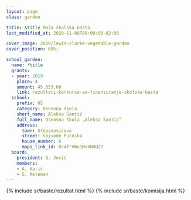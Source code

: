 ```yaml
---
layout: page
class: garden

title: &title Mala školska bašta
last_modified_at: 2020-11-08T00:00:00-02:00

cover_image: 2019/lewis-clarke-vegetable-garden
cover_position: 60%;

school_garden:
  name: *title
  grants:
  - year: 2019
    place: 4
    amount: 45.553,00
    link: rezultati-konkursa-za-finansiranje-skolske-baste
  school:
    prefix: OŠ
    category: Osnovna škola
    short_name: Aleksa Šantić
    full_name: Osnovna škola „Aleksa Šantić”
    address:
      town: Stepanovićevo
      street: Vojvode Putnika
      house_number: 6
      maps_link_id: 8c4frVWv1MvVHUQZ7
  board:
    president: S. Jević
    members:
    - A. Karić
    - S. Keleman
---
```


{% include sr/baste/rezultat.html %}
{% include sr/baste/komisija.html %}
